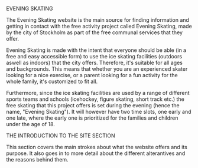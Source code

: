 EVENING SKATING

The Evening Skating website is the main source for finding information and getting in contact with the free activity project called Evening Skating, made by the city of Stockholm as part of the free communal services that they offer.

Evening Skating is made with the intent that everyone should be able (in a free and easy accessible form) to use the ice skating facilities (outdoors aswell as indoors) that the city offers. Therefore, it's suitable for all ages and backgrounds. This means that whether you are an experienced skater looking for a nice exercise, or a parent looking for a fun activity for the whole family, it's customized to fit all.

Furthermore, since the ice skating facilities are used by a range of different sports teams and schools (icehockey, figure skating, short track etc.) the free skating that this project offers is set during the evening (hence the name, "Evening Skating"). It will however have two time slots, one early and one late, where the early one is prioritized for the families and children under the age of 18.



THE INTRODUCTION TO THE SITE SECTION

This section covers the main strokes about what the website offers and its purpose. It also goes in to more detail about the different alterantives and the reasons behind them.

